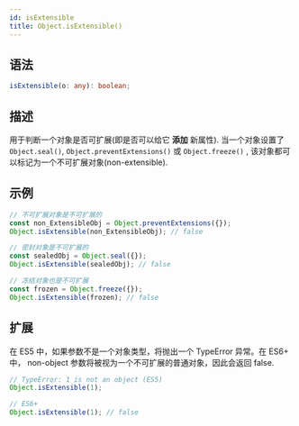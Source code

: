 ```yaml
---
id: isExtensible
title: Object.isExtensible()
---
```


## 语法

```ts
isExtensible(o: any): boolean;
```

## 描述

用于判断一个对象是否可扩展(即是否可以给它 **添加** 新属性). 当一个对象设置了 `Object.seal()`, `Object.preventExtensions()` 或 `Object.freeze()` , 该对象都可以标记为一个不可扩展对象(non-extensible).

## 示例

```js
// 不可扩展对象是不可扩展的
const non_ExtensibleObj = Object.preventExtensions({});
Object.isExtensible(non_ExtensibleObj); // false

// 密封对象是不可扩展的
const sealedObj = Object.seal({});
Object.isExtensible(sealedObj); // false

// 冻结对象也是不可扩展
const frozen = Object.freeze({});
Object.isExtensible(frozen); // false
```

## 扩展

在 ES5 中，如果参数不是一个对象类型，将抛出一个 TypeError 异常。在 ES6+ 中， non-object 参数将被视为一个不可扩展的普通对象，因此会返回 false.

```js
// TypeError: 1 is not an object (ES5)
Object.isExtensible(1);

// ES6+
Object.isExtensible(1); // false
```
